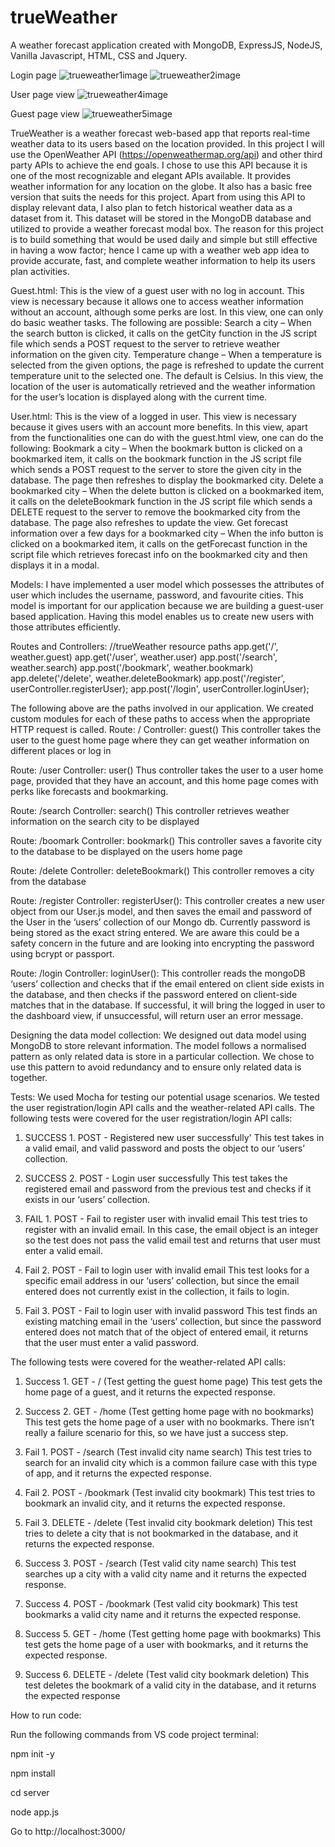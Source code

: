 # trueWeather
A weather forecast application created with MongoDB, ExpressJS, NodeJS, Vanilla Javascript, HTML, CSS and Jquery. 

Login page
![trueweather1image](https://user-images.githubusercontent.com/77641869/172741253-e2cf9b0e-198c-40b3-9388-4fb3a8c3db54.PNG)
![trueweather2image](https://user-images.githubusercontent.com/77641869/172741260-fd5d48bc-6710-4e98-95c8-d740990f9637.PNG)

User page view
![trueweather4image](https://user-images.githubusercontent.com/77641869/172741275-865dc125-1106-473b-ab3c-f02bee9a854c.PNG)

Guest page view
![trueweather5image](https://user-images.githubusercontent.com/77641869/172741299-75e7929d-07b8-4687-ac16-b18ce6ea6ba1.PNG)

TrueWeather is a weather forecast web-based app that reports real-time weather data to its 
users based on the location provided. In this project I will use the OpenWeather API 
(https://openweathermap.org/api) and other third party APIs to achieve the end goals. I chose to use this API because it is one 
of the most recognizable and elegant APIs available. It provides weather information for any 
location on the globe. It also has a basic free version that suits the needs for this project. Apart 
from using this API to display relevant data, I also plan to fetch historical weather data as a 
dataset from it. This dataset will be stored in the MongoDB database and utilized to provide a weather forecast modal box. 
The reason for this project is to build something that would be 
used daily and simple but still effective in having a wow factor; hence I came up with a weather 
web app idea to provide accurate, fast, and complete weather information to help its users plan 
activities.

Guest.html:
	This is the view of a guest user with no log in account. This view is necessary because it allows one to access weather information without an account, although some perks are lost. In this view, one can only do basic weather tasks. The following are possible:
Search a city – When the search button is clicked, it calls on the getCity function in the JS script file which sends a POST request to the server to retrieve weather information on the given city.
Temperature change – When a temperature is selected from the given options, the page is refreshed to update the current temperature unit to the selected one. The default is Celsius.
In this view, the location of the user is automatically retrieved and the weather information for the user’s location is displayed along with the current time.

User.html:
	This is the view of a logged in user. This view is necessary because it gives users with an account more benefits. In this view, apart from the functionalities one can do with the guest.html view, one can do the following:
Bookmark a city – When the bookmark button is clicked on a bookmarked item, it calls on the bookmark function in the JS script file which sends a POST request to the server to store the given city in the database. The page then refreshes to display the bookmarked city.
Delete a bookmarked city – When the delete button is clicked on a bookmarked item, it calls on the deleteBookmark function in the JS script file which sends a DELETE request to the server to remove the bookmarked city from the database. The page also refreshes to update the view.
Get forecast information over a few days for a bookmarked city – When the info button is clicked on a bookmarked item, it calls on the getForecast function in the script file which retrieves forecast info on the bookmarked city and then displays it in a modal.


Models:
I have implemented a user model which possesses the attributes of user which includes the 
username, password, and favourite cities. This model is important for our application because we 
are building a guest-user based application. Having this model enables us to create new users 
with those attributes efficiently.

Routes and Controllers:
//trueWeather resource paths 
app.get('/', weather.guest)
app.get('/user', weather.user) 
app.post('/search', weather.search) 
app.post('/bookmark', weather.bookmark) 
app.delete('/delete', weather.deleteBookmark)
app.post('/register', userController.registerUser);
app.post('/login', userController.loginUser); 

The following above are the paths involved in our application. We created custom modules for 
each of these paths to access when the appropriate HTTP request is called.
Route: / 
Controller: guest()
This controller takes the user to the guest home page where they can get weather information on 
different places or log in

Route: /user 
Controller: user()
Thus controller takes the user to a user home page, provided that they have an account, and this 
home page comes with perks like forecasts and bookmarking.

Route: /search
Controller: search()
This controller retrieves weather information on the search city to be displayed

Route: /boomark 
Controller: bookmark()
This controller saves a favorite city to the database to be displayed on the users home page

Route: /delete 
Controller: deleteBookmark()
This controller removes a city from the database

Route: /register
Controller: registerUser():
This controller creates a new user object from our User.js model, and then saves the email and 
password of the User in the ‘users’ collection of our Mongo db. Currently password is being 
stored as the exact string entered. We are aware this could be a safety concern in the future and 
are looking into encrypting the password using bcrypt or passport.

Route: /login
Controller: loginUser():
This controller reads the mongoDB ‘users’ collection and checks that if the email entered on 
client side exists in the database, and then checks if the password entered on client-side matches that in the database. If successful, it will bring the logged in user to the dashboard view, if unsuccessful, will return user an error message.

Designing the data model collection:
We designed out data model using MongoDB to store relevant information. The model 
follows a normalised pattern as only related data is store in a particular collection. We chose to 
use this pattern to avoid redundancy and to ensure only related data is together.

Tests:
We used Mocha for testing our potential usage scenarios. We tested the user registration/login 
API calls and the weather-related API calls. 
The following tests were covered for the user registration/login API calls: 
1. SUCCESS 1. POST - Registered new user successfully'
This test takes in a valid email, and valid password and posts the object to our ‘users’ collection.

2. SUCCESS 2. POST - Login user successfully
This test takes the registered email and password from the previous test and checks if it exists in 
our ‘users’ collection. 

3. FAIL 1. POST - Fail to register user with invalid email
This test tries to register with an invalid email. In this case, the email object is an integer so the 
test does not pass the valid email test and returns that user must enter a valid email. 

4. Fail 2. POST - Fail to login user with invalid email
This test looks for a specific email address in our ‘users’ collection, but since the email entered 
does not currently exist in the collection, it fails to login.

5. Fail 3. POST - Fail to login user with invalid password
This test finds an existing matching email in the ‘users’ collection, but since the password 
entered does not match that of the object of entered email, it returns that the user must enter a 
valid password.

The following tests were covered for the weather-related API calls: 
1. Success 1. GET - / (Test getting the guest home page)
This test gets the home page of a guest, and it returns the expected response.

2. Success 2. GET - /home (Test getting home page with no bookmarks)
This test gets the home page of a user with no bookmarks. There isn’t really a failure scenario for
this, so we have just a success step.

3. Fail 1. POST - /search (Test invalid city name search)
This test tries to search for an invalid city which is a common failure case with this type of app,
and it returns the expected response.

4. Fail 2. POST - /bookmark (Test invalid city bookmark)
This test tries to bookmark an invalid city, and it returns the expected response.

5. Fail 3. DELETE - /delete (Test invalid city bookmark deletion)
This test tries to delete a city that is not bookmarked in the database, and it returns the expected 
response.

6. Success 3. POST - /search (Test valid city name search)
This test searches up a city with a valid city name and it returns the expected response.

7. Success 4. POST - /bookmark (Test valid city bookmark)
This test bookmarks a valid city name and it returns the expected response.

8. Success 5. GET - /home (Test getting home page with bookmarks)
This test gets the home page of a user with bookmarks, and it returns the expected response.

9. Success 6. DELETE - /delete (Test valid city bookmark deletion)
This test deletes the bookmark of a valid city in the database, and it returns the expected
response

How to run code:

Run the following commands from VS code project terminal:

npm init -y

npm install

cd server

node app.js

Go to http://localhost:3000/

